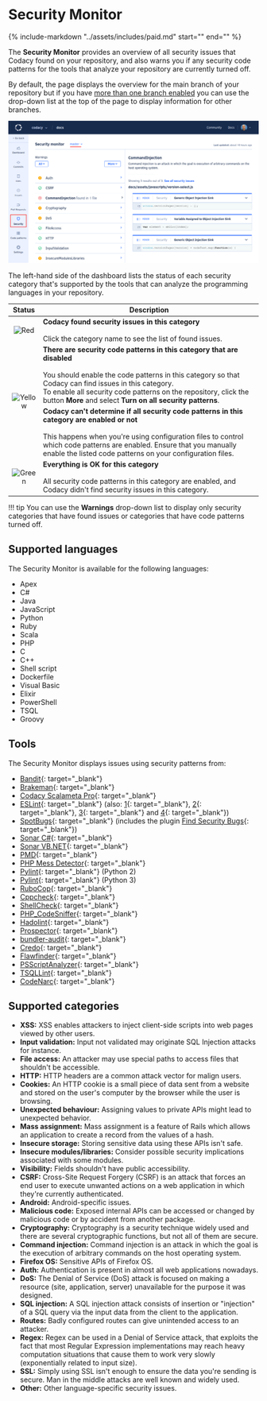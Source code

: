 # Security Monitor

{%
    include-markdown "../assets/includes/paid.md"
    start="<!--start-paid-->"
    end="<!--end-paid-->"
%}

<!--TODO
    - Different behavior when a category has identified issues versus when code patterns are disabled versus when "everything's OK
    - Describe all UI elements, namely the issue details-->

The **Security Monitor** provides an overview of all security issues that Codacy found on your repository, and also warns you if any security code patterns for the tools that analyze your repository are currently turned off.

By default, the page displays the overview for the main branch of your repository but if you have [more than one branch enabled](../repositories-configure/managing-branches.md) you can use the drop-down list at the top of the page to display information for other branches.

![Security Monitor](images/security-monitor.png)

The left-hand side of the dashboard lists the status of each security category that's supported by the tools that can analyze the programming languages in your repository.

<style>
/* Center text in the first column */
th:first-child, td:first-child {
  text-align: center !important;
}
</style>

<table>
  <thead>
    <tr>
      <th>Status</th>
      <th>Description</th>
    </tr>
  </thead>
  <tbody>
    <tr>
      <td><img src="../images/security-monitor-red.png" alt="Red"></td>
      <td><strong>Codacy found security issues in this category</strong><br/><br/>
          Click the category name to see the list of found issues.</td>
    </tr>
    <tr>
      <td rowspan="2"><img src="../images/security-monitor-yellow.png" alt="Yellow"></td>
      <td><strong>There are security code patterns in this category that are disabled</strong><br/><br/>
          You should enable the code patterns in this category so that Codacy can find issues in this category.<br/>
          To enable all security code patterns on the repository, click the button <strong>More</strong> and select <strong>Turn on all security patterns</strong>.</td>
    </tr>
    <tr>
      <td style="display: none;"></td>
      <td><strong>Codacy can't determine if all security code patterns in this category are enabled or not</strong><br/><br/>
          This happens when you're using configuration files to control which code patterns are enabled. Ensure that you manually enable the listed code patterns on your configuration files.</td>
    </tr>
    <tr>
      <td><img src="../images/security-monitor-green.png" alt="Green"></td>
      <td><strong>Everything is OK for this category</strong><br/><br/>
          All security code patterns in this category are enabled, and Codacy didn't find security issues in this category.</td>
    </tr>
  </tbody>
</table>

!!! tip
    You can use the **Warnings** drop-down list to display only security categories that have found issues or categories that have code patterns turned off.

## Supported languages

<!--TODO
    Merge supported languages and tools using a table?-->

<!--NOTE
    When adding a new supported tool, make sure that you update the following pages:

    docs/getting-started/supported-languages-and-tools.md
    docs/related-tools/codacy-plugin-tools.md
    docs/related-tools/local-analysis/client-side-tools.md (if the tool runs client-side)
    docs/repositories/security-monitor.md (if the tool reports security issues)
    docs/repositories-configure/configuring-code-patterns.md (supported configuration files table, or list of tools that don't support configuration files)
    docs/repositories-configure/codacy-configuration-file.md (list of tool short names to use on the Codacy configuration file)
-->

The Security Monitor is available for the following languages:

-   Apex
-   C#
-   Java
-   JavaScript
-   Python
-   Ruby
-   Scala
-   PHP
-   C
-   C++
-   Shell script
-   Dockerfile
-   Visual Basic
-   Elixir
-   PowerShell
-   TSQL
-   Groovy

## Tools

The Security Monitor displays issues using security patterns from:

-   [Bandit](https://bandit.readthedocs.io/en/latest/plugins/index.html#complete-test-plugin-listing){: target="_blank"}
-   [Brakeman](https://brakemanscanner.org/docs/warning_types/){: target="_blank"}
-   [Codacy Scalameta Pro](https://github.com/codacy/codacy-scalameta/tree/master/patterns-base/src/main/scala/codacy/patterns){: target="_blank"}
-   [ESLint](https://www.npmjs.com/package/eslint-plugin-security){: target="_blank"} (also: [1](https://www.npmjs.com/package/eslint-config-nodesecurity){: target="_blank"}, [2](https://www.npmjs.com/package/eslint-plugin-scanjs-rules){: target="_blank"}, [3](https://www.npmjs.com/package/eslint-plugin-no-unsafe-innerhtml){: target="_blank"} and [4](https://www.npmjs.com/package/eslint-config-secure){: target="_blank"})
-   [SpotBugs](https://spotbugs.readthedocs.io/en/latest/bugDescriptions.html){: target="_blank"} (includes the plugin [Find Security Bugs](https://find-sec-bugs.github.io/bugs.htm){: target="_blank"})
-   [Sonar C#](https://rules.sonarsource.com/csharp/type/Vulnerability){: target="_blank"}
-   [Sonar VB.NET](https://rules.sonarsource.com/vbnet){: target="_blank"}
-   [PMD](https://pmd.github.io/pmd-6.21.0/){: target="_blank"}
-   [PHP Mess Detector](https://phpmd.org/rules/){: target="_blank"}
-   [Pylint](http://pylint.pycqa.org/en/1.9/technical_reference/features.html){: target="_blank"} (Python 2)
-   [Pylint](http://pylint.pycqa.org/en/stable/technical_reference/features.html){: target="_blank"} (Python 3)
-   [RuboCop](https://rubocop.readthedocs.io/en/latest/cops/){: target="_blank"}
-   [Cppcheck](http://cppcheck.sourceforge.net/){: target="_blank"}
-   [ShellCheck](https://github.com/koalaman/shellcheck/wiki/Checks){: target="_blank"}
-   [PHP_CodeSniffer](https://github.com/squizlabs/PHP_CodeSniffer){: target="_blank"}
-   [Hadolint](https://github.com/hadolint/hadolint#rules){: target="_blank"}
-   [Prospector](https://github.com/PyCQA/prospector){: target="_blank"}
-   [bundler-audit](https://github.com/rubysec/bundler-audit){: target="_blank"}
-   [Credo](https://github.com/rrrene/credo/){: target="_blank"}
-   [Flawfinder](https://dwheeler.com/flawfinder/){: target="_blank"}
-   [PSScriptAnalyzer](https://dwheeler.com/flawfinder/){: target="_blank"}
-   [TSQLLint](https://github.com/tsqllint/tsqllint/){: target="_blank"}
-   [CodeNarc](https://codenarc.github.io/CodeNarc/codenarc-rule-index.html){: target="_blank"}

## Supported categories

<!--TODO
    - Add intro
    - Review description of each category, and also update the Codacy UI copy-->

-   **XSS:** XSS enables attackers to inject client-side scripts into web pages viewed by other users.
-   **Input validation:** Input not validated may originate SQL Injection attacks for instance.
-   **File access:** An attacker may use special paths to access files that shouldn't be accessible.
-   **HTTP:** HTTP headers are a common attack vector for malign users.
-   **Cookies:** An HTTP cookie is a small piece of data sent from a website and stored on the user's computer by the browser while the user is browsing.
-   **Unexpected behaviour:** Assigning values to private APIs might lead to unexpected behavior.
-   **Mass assignment:** Mass assignment is a feature of Rails which allows an application to create a record from the values of a hash.
-   **Insecure storage:** Storing sensitive data using these APIs isn't safe.
-   **Insecure modules/libraries:** Consider possible security implications associated with some modules.
-   **Visibility:** Fields shouldn't have public accessibility.
-   **CSRF:** Cross-Site Request Forgery (CSRF) is an attack that forces an end user to execute unwanted actions on a web application in which they're currently authenticated.
-   **Android:** Android-specific issues.
-   **Malicious code:** Exposed internal APIs can be accessed or changed by malicious code or by accident from another package.
-   **Cryptography:** Cryptography is a security technique widely used and there are several cryptographic functions, but not all of them are secure.
-   **Command injection:** Command injection is an attack in which the goal is the execution of arbitrary commands on the host operating system.
-   **Firefox OS:** Sensitive APIs of Firefox OS.
-   **Auth:** Authentication is present in almost all web applications nowadays.
-   **DoS:** The Denial of Service (DoS) attack is focused on making a resource (site, application, server) unavailable for the purpose it was designed.
-   **SQL injection:** A SQL injection attack consists of insertion or "injection" of a SQL query via the input data from the client to the application.
-   **Routes:** Badly configured routes can give unintended access to an attacker.
-   **Regex:** Regex can be used in a Denial of Service attack, that exploits the fact that most Regular Expression implementations may reach heavy computation situations that cause them to work very slowly (exponentially related to input size).
-   **SSL:** Simply using SSL isn't enough to ensure the data you're sending is secure. Man in the middle attacks are well known and widely used.
-   **Other:** Other language-specific security issues.
